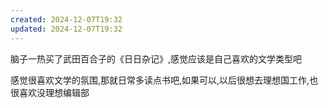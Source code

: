 ```yaml
---
created: 2024-12-07T19:32
updated: 2024-12-07T19:32
---
```

脑子一热买了武田百合子的《日日杂记》,感觉应该是自己喜欢的文学类型吧

感觉很喜欢文学的氛围,那就日常多读点书吧,如果可以,以后很想去理想国工作,也很喜欢没理想编辑部

